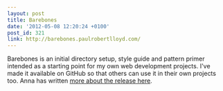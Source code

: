 ```yaml
---
layout: post
title: Barebones
date: '2012-05-08 12:20:24 +0100'
post_id: 321
link: http://barebones.paulrobertlloyd.com/
---
```

Barebones is an initial directory setup, style guide and pattern primer intended as a starting point for my own web development projects. I've made it available on GitHub so that others can use it in their own projects too. Anna has written [more about the release here][1].

[1]: http://maban.co.uk/69